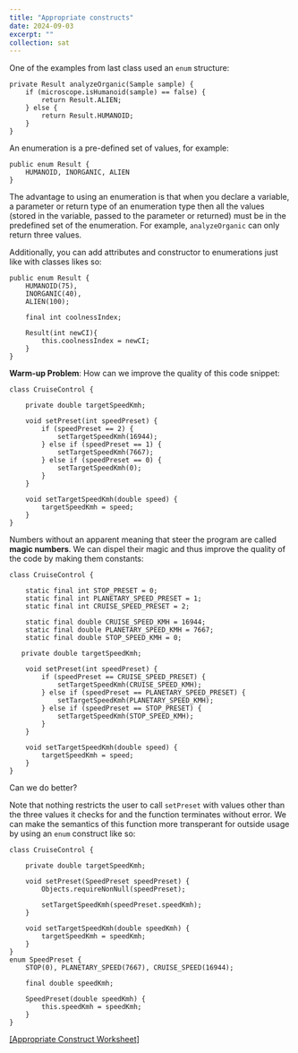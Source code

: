 ```yaml
---
title: "Appropriate constructs"
date: 2024-09-03
excerpt: ""
collection: sat
---
```


One of the examples from last class used an ```enum``` structure:

```
private Result analyzeOrganic(Sample sample) {
    if (microscope.isHumanoid(sample) == false) {
        return Result.ALIEN;
    } else {
        return Result.HUMANOID;
    }
}
```

An enumeration is a pre-defined set of values, for example:

```
public enum Result {
    HUMANOID, INORGANIC, ALIEN
}
```

The advantage to using an enumeration is that when you declare a variable, a parameter or return type of an enumeration type then all the values (stored in the variable, passed to the parameter or returned) must be in the predefined set of the enumeration. For example, ```analyzeOrganic``` can only return three values.

Additionally, you can add attributes and constructor to enumerations just like with classes likes so:

```
public enum Result {
    HUMANOID(75), 
    INORGANIC(40), 
    ALIEN(100);

    final int coolnessIndex;

    Result(int newCI){
        this.coolnessIndex = newCI;
    }
}
```

**Warm-up Problem**: How can we improve the quality of this code snippet:

```
class CruiseControl {

    private double targetSpeedKmh;

    void setPreset(int speedPreset) {
        if (speedPreset == 2) {
            setTargetSpeedKmh(16944);
        } else if (speedPreset == 1) {
            setTargetSpeedKmh(7667);
        } else if (speedPreset == 0) {
            setTargetSpeedKmh(0);
        }
    }

    void setTargetSpeedKmh(double speed) {
        targetSpeedKmh = speed;
    }
}
```

Numbers without an apparent meaning that steer the program are called **magic numbers**. We can dispel their magic and thus improve the quality of the code by making them constants:

```
class CruiseControl {

    static final int STOP_PRESET = 0;
    static final int PLANETARY_SPEED_PRESET = 1;
    static final int CRUISE_SPEED_PRESET = 2;

    static final double CRUISE_SPEED_KMH = 16944;
    static final double PLANETARY_SPEED_KMH = 7667;
    static final double STOP_SPEED_KMH = 0;

   private double targetSpeedKmh;

    void setPreset(int speedPreset) {
        if (speedPreset == CRUISE_SPEED_PRESET) {
            setTargetSpeedKmh(CRUISE_SPEED_KMH);
        } else if (speedPreset == PLANETARY_SPEED_PRESET) {
            setTargetSpeedKmh(PLANETARY_SPEED_KMH);
        } else if (speedPreset == STOP_PRESET) {
            setTargetSpeedKmh(STOP_SPEED_KMH);
        }
    }

    void setTargetSpeedKmh(double speed) {
        targetSpeedKmh = speed;
    }
}
```

Can we do better?

Note that nothing restricts the user to call ```setPreset``` with values other than the three values it checks for and the function terminates without error. We can make the semantics of this function more transperant for outside usage by using an ```enum``` construct like so:

```
class CruiseControl {

    private double targetSpeedKmh;

    void setPreset(SpeedPreset speedPreset) {
        Objects.requireNonNull(speedPreset);

        setTargetSpeedKmh(speedPreset.speedKmh);
    }

    void setTargetSpeedKmh(double speedKmh) {
        targetSpeedKmh = speedKmh;
    }
}
enum SpeedPreset {
    STOP(0), PLANETARY_SPEED(7667), CRUISE_SPEED(16944);

    final double speedKmh;

    SpeedPreset(double speedKmh) {
        this.speedKmh = speedKmh;
    }
}
```

[[Appropriate Construct Worksheet]](/_sat/files/9_3.pdf)
